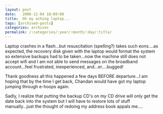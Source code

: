 ```yaml
---
layout: post
date:	2006-12-04 18:09:00
title:  Oh my aching laptop...
tags: [archived-posts]
categories: archives
permalink: /:categories/:year/:month/:day/:title/
---
```

Laptop crashes in a flash...but resuscitation (spelling?) takes such eons....as expected, the recovery disk given with the laptop would format the system so extensive backups had to be taken...now the machine still does not accept wifi and I am not able to send messages on the broadband account...feel frustrated, inexperienced, and...er....bugged!

Thank goodness all this happened a few days BEFORE departure...I am hoping that by the time I get back, Chandan would have got my laptop jumping through e-hoops again. 

Sadly, I realize that putting the backup CD's on my CD drive will only get the date back into the system but I will have to restore lots of stuff manually...just the thought of redoing my address book appals me....
